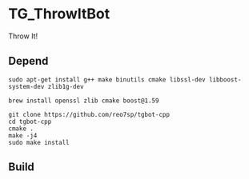 # TG_ThrowItBot

Throw It!

## Depend

```
sudo apt-get install g++ make binutils cmake libssl-dev libboost-system-dev zlib1g-dev
```

```
brew install openssl zlib cmake boost@1.59
```

```
git clone https://github.com/reo7sp/tgbot-cpp
cd tgbot-cpp
cmake .
make -j4
sudo make install
```

## Build
